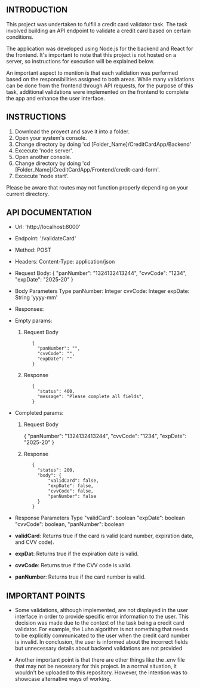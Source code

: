 ## INTRODUCTION

This project was undertaken to fulfill a credit card validator task. The task involved building an API endpoint to validate a credit card based on certain conditions.

The application was developed using Node.js for the backend and React for the frontend. It's important to note that this project is not hosted on a server, so instructions for execution will be explained below.

An important aspect to mention is that each validation was performed based on the responsibilities assigned to both areas. While many validations can be done from the frontend through API requests, for the purpose of this task, additional validations were implemented on the frontend to complete the app and enhance the user interface.

## INSTRUCTIONS

1. Download the proyect and save it into a folder.
2. Open your system's console.
3. Change directory by doing 'cd [Folder_Name]/CreditCardApp/Backend'
4. Excecute 'node server'.
5. Open another console.
6. Change directory by doing 'cd [Folder_Name]/CreditCardApp/Frontend/credit-card-form'.
7. Excecute 'node start'.

Please be aware that routes may not function properly depending on your current directory.

## API DOCUMENTATION
- Url: 'http://localhost:8000'
- Endpoint: '/validateCard'
- Method: POST
- Headers:
		Content-Type: application/json
- Request Body:
 		{
			"panNumber": "1324132413244", 
			"cvvCode": "1234", 
			"expDate": "2025-20"
		}
		
- Body Parameters  Type
		panNumber: Integer
		cvvCode: Integer
		expDate: String 'yyyy-mm'
		
- Responses: 
 - Empty params: 

	1. Request Body

    		  {
    		  	"panNumber": "", 
    		  	"cvvCode": "", 
    		  	"expDate": ""
    		  }

	1. Response

    		  {
    		  	"status": 400, 
     		  	"message": "Please complete all fields",
    		  }

 - Completed params: 

	1. Request Body

 		{
			"panNumber": "1324132413244", 
			"cvvCode": "1234", 
			"expDate": "2025-20"
		}

	1. Response

    		  {
    		  	"status": 200, 
     		  	"body": {
					"validCard": false,
					"expDate": false,
					"cvvCode": false,
					"panNumber": false
				}
    		  }
			  
  - Response Parameters  Type
		 "validCard": boolean
         "expDate": boolean
         "cvvCode": boolean,
		 "panNumber": boolean

 - **validCard**: Returns true if the card is valid (card number, expiration date, and CVV code).
 - **expDat**:  Returns true if the expiration date is valid.
 - **cvvCode**:   Returns true if the  CVV code is valid.
 - **panNumber**:   Returns true if the card number is valid.


## IMPORTANT POINTS
- Some validations, although implemented, are not displayed in the user interface in order to provide specific error information to the user. This decision was made due to the context of the task being a credit card validator. For example, the Luhn algorithm is not something that needs to be explicitly communicated to the user when the credit card number is invalid. In conclusion, the user is informed about the incorrect fields but unnecessary details about backend validations are not provided

- Another important point is that there are other things like the .env file that may not be necessary for this project. In a normal situation, it wouldn't be uploaded to this repository. However, the intention was to showcase alternative ways of working.
